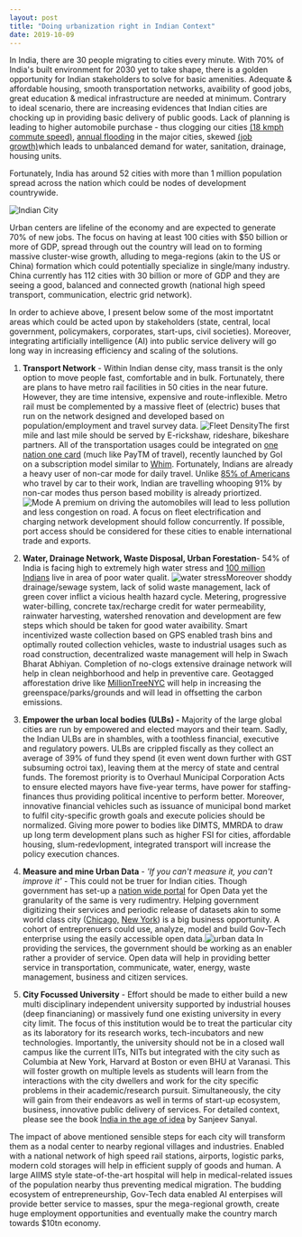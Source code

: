 ```yaml
---
layout: post
title: "Doing urbanization right in Indian Context"
date: 2019-10-09
---
```


In India, there are 30 people migrating to cities every minute. With 70% of India's built environment for 2030 yet to take shape, there is a golden opportunity for Indian stakeholders to solve for basic amenities.  Adequate & affordable housing, smooth transportation networks, avaibility of good jobs, great education & medical infrastructure are needed at minimum. Contrary to ideal scenario, there are increasing evidences that Indian cities are chocking up in providing basic delivery of public goods. Lack of planning is leading to higher automobile purchase - thus clogging our cities [(18 kmph commute speed)](https://economictimes.indiatimes.com/news/politics-and-nation/bengaluru-has-second-slowest-commute-speed-study/articleshow/70912200.cms?from=mdr), [annual flooding](https://twitter.com/fayedsouza/status/1179856647981678593) in the major cities, skewed [(job growth)](http://www.infoedge.in/pdfs/jobspeak-report-april-2017.pdf)which leads to unbalanced demand for water, sanitation, drainage, housing units.

Fortunately, India has around 52 cities with more than 1 million population spread across the nation which could be nodes of development countrywide.

![Indian City](/image/Indian_City.jpg#center)

Urban centers are lifeline of the economy and are expected to generate 70% of new jobs. The focus on having at least 100 cities with $50 billion or more of GDP, spread through out the country will lead on to forming massive cluster-wise growth, alluding to mega-regions (akin to the US or China) formation which could potentially specialize in single/many industry. China currently has 112 cities with 30 billion or more of GDP and they are seeing a good, balanced and connected growth (national high speed transport, communication, electric grid network). 

In order to achieve above, I present below some of the most importatnt areas which could be acted upon by stakeholders (state, central, local government, policymakers, corporates, start-ups, civil societies). Moreover, integrating artificially intelligence (AI) into public service delivery will go long way in increasing efficiency and scaling of the solutions.

1. **Transport Network** - Within Indian dense city, mass transit is the only option to move people fast, comfortable and in bulk. Fortunately, there are plans to have metro rail facilities in 50 cities in the near future. However, they are time intensive, expensive and route-inflexible. Metro rail must be complemented by a massive fleet of (electric) buses that run on the network designed and developed based on population/employment and travel survey data. ![Fleet Density](/image/Pop_Desnity_and_bus_density.jpg#center_rect)The first mile and last mile should be served by E-rickshaw, rideshare, bikeshare partners. All of the transportation usages could be integrated on [one nation one card](https://www.cdac.in/index.aspx?id=pe_vlsi_One_Nation_One_Card) (much like PayTM of travel), recently launched by GoI on a subscription model similar to [Whim](https://whimapp.com/). Fortunately, Indians are already a heavy user of non-car mode for daily travel. Unlike [85% of Americans](https://www.thetransportpolitic.com/databook/travel-mode-shares-in-the-u-s/) who travel by car to their work, Indian are travelling whooping 91% by non-car modes thus person based mobility is already priortized. ![Mode](/image/mode.jpg#center_sqr) A premium on driving the automobiles will lead to less pollution and less congestion on road.  A focus on fleet electrification and charging network development should follow concurrently. If possible, port access should be considered for these cities to enable international trade and exports.  

   

2. **Water, Drainage Network, Waste Disposal, Urban Forestation**-  54% of India is facing high to extremely high water stress and [100 million Indians](https://www.indiawatertool.in/) live in area of poor water qualit. ![water stress](/image/water%20stress.jpg#center)Moreover shoddy drainage/sewage system, lack of solid waste management, lack of green cover inflict a vicious health hazard cycle.  Metering, progressive water-billing, concrete tax/recharge credit for water permeability, rainwater harvesting, watershed renovation and development are few steps which should be taken for good water avaibility. Smart incentivized waste collection based on GPS enabled trash bins and optimally routed collection vehicles, waste to industrial usages such as road construction, decentralized waste management will help in Swach Bharat Abhiyan. Completion of no-clogs extensive drainage network will help in clean neighborhood and help in preventive care. Geotagged afforestation drive like [MillionTreeNYC](https://www.milliontreesnyc.org/) will help in increasing the greenspace/parks/grounds and will lead in offsetting the carbon emissions. 

   

3. **Empower the urban local bodies (ULBs) -** Majority of the large global cities are run by empowered and elected mayors and their team. Sadly, the Indian ULBs are in shambles, with a toothless financial, executive and regulatory powers. ULBs are crippled fiscally as they collect an average of 39% of fund they spend (it even went down further with GST subsuming octroi tax), leaving them at the mercy of state and central funds. The foremost priority is to Overhaul Municipal Corporation Acts to ensure elected mayors have five-year terms, have power for staffing-finances thus providing political incentive to perform better. Moreover, innovative financial vehicles such as issuance of municipal bond market to fulfil city-specific growth goals and execute policies should be normalized. Giving more power to bodies like DIMTS, MMRDA to draw up long term development plans such as higher FSI for cities, affordable housing, slum-redevlopment, integrated transport will increase the policy execution chances.

   

4. **Measure and mine Urban Data** - *'If you can't measure it, you can't improve it'* - This could not be truer for Indian cities. Though government has set-up a [nation wide portal](https://data.gov.in/) for Open Data yet the granularity of the same is very rudimentry. Helping government digitizing their services and periodic release of datasets akin to some world class city ([Chicago,](https://data.cityofchicago.org/) [New York](https://opendata.cityofnewyork.us/)) is a big business opportunity. A cohort of entreprenuers could use, analyze, model and build Gov-Tech enterprise using the easily accessible open data.![urban data](/image/datamine.jpg#center_rect) In providing the services, the government should be working as an enabler rather a provider of service. Open data will help in providing better service in transportation, communicate, water, energy, waste management, business and citizen services. 

   

5. **City Focussed University** - Effort should be made to either build a new multi disciplinary independent university supported by industrial houses (deep financianing) or massively fund one existing university in every city limit. The focus of this institution would be to treat the particular city as its laboratory for its research works, tech-incubators and new technologies. Importantly, the university should not be in a closed wall campus like the current IITs, NITs but integrated with the city such as Columbia at New York, Harvard at Boston or even BHU at Varanasi. This will foster growth on multiple levels as students will learn from the interactions with the city dwellers and work for the city specific problems in their academic/research  pursuit. Simultaneously, the city will gain from their endeavors as well in terms of start-up ecosystem, business, innovative public delivery of services. For detailed context, please see the book [India in the age of idea](https://www.amazon.in/India-Age-Ideas-Writings-2006-2018-ebook/dp/B07L31P4BH?tag=googinhydr18418-21&tag=googinkenshoo-21&ascsubtag=_k_Cj0KCQjwivbsBRDsARIsADyISJ9w3tA0Ww0joheU5ZDncdlvtYazLvG-PQ0YWjfr_czjMhrSdGBhntQaAvBnEALw_wcB_k_&gclid=Cj0KCQjwivbsBRDsARIsADyISJ9w3tA0Ww0joheU5ZDncdlvtYazLvG-PQ0YWjfr_czjMhrSdGBhntQaAvBnEALw_wcB) by Sanjeev Sanyal. 



The impact of above mentioned sensible steps for each city will transform them as a nodal center to nearby  regional villages and industries. Enabled with a national network of high speed rail stations,  airports, logistic parks, modern cold storages will help in efficient supply of goods and human. A large AIIMS style state-of-the-art hospital will  help in medical-related issues of the population nearby thus preventing medical migration. The budding ecosystem of entrepreneurship, Gov-Tech data enabled AI enterpises will provide better service to masses, spur the mega-regional growth, create huge employment opportunities and eventually make the country march towards $10tn economy. 